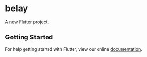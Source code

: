 # belay

A new Flutter project.

## Getting Started

For help getting started with Flutter, view our online
[documentation](https://flutter.io/).
